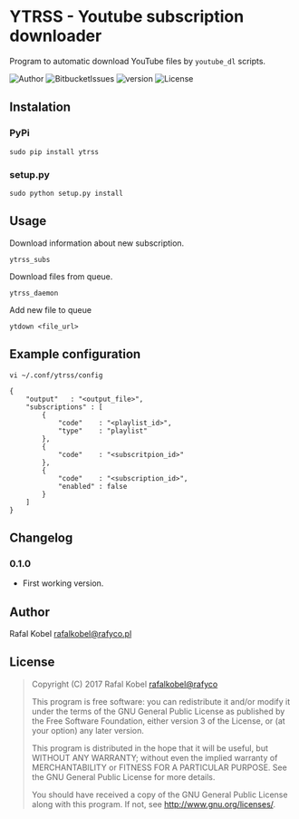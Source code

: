 # YTRSS - Youtube subscription downloader

Program to automatic download YouTube files by ```youtube_dl``` scripts.

![Author](https://img.shields.io/badge/author-Rafa%C5%82%20Kobel-blue.svg)
![BitbucketIssues](https://img.shields.io/bitbucket/issues/rafyco/ytrss.svg)
![version](https://img.shields.io/pypi/v/ytrss.svg)
![License](https://img.shields.io/badge/license-GNU-blue.svg)

## Instalation

### PyPi

    sudo pip install ytrss

### setup.py

    sudo python setup.py install

## Usage

Download information about new subscription.

    ytrss_subs
    
Download files from queue.
    
    ytrss_daemon
    
Add new file to queue
    
    ytdown <file_url>

## Example configuration

    vi ~/.conf/ytrss/config


```
{
    "output"   : "<output_file>",
    "subscriptions" : [
        {
            "code"    : "<playlist_id>",
            "type"    : "playlist"
        },
        {
            "code"    : "<subscritpion_id>"
        },
        {
            "code"    : "<subscription_id>", 
            "enabled" : false
        }
    ]            
}

```

## Changelog

### 0.1.0
    
* First working version.

## Author

Rafal Kobel <rafalkobel@rafyco.pl>

## License

>    Copyright (C) 2017  Rafal Kobel <rafalkobel@rafyco>
>
>    This program is free software: you can redistribute it and/or modify
>    it under the terms of the GNU General Public License as published by
>    the Free Software Foundation, either version 3 of the License, or
>    (at your option) any later version.
>
>    This program is distributed in the hope that it will be useful,
>    but WITHOUT ANY WARRANTY; without even the implied warranty of
>    MERCHANTABILITY or FITNESS FOR A PARTICULAR PURPOSE.  See the
>    GNU General Public License for more details.
>
>    You should have received a copy of the GNU General Public License
>    along with this program.  If not, see <http://www.gnu.org/licenses/>.

